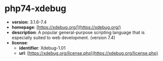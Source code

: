 # php74-xdebug

- **version**: 3.1.6-7.4
- **homepage**: [https://xdebug.org/](https://xdebug.org/)
- **description**: A popular general-purpose scripting language that is especially suited to web development. (version 7.4)
- **license**:
  - **identifier**: Xdebug-1.01
  - **url**: [https://xdebug.org/license.php](https://xdebug.org/license.php)

